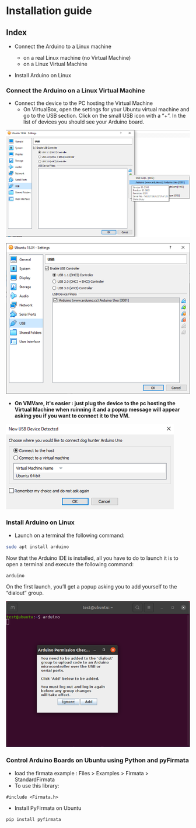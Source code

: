 # Installation guide 

## Index
- Connect the Arduino to a Linux machine
	- on a real Linux machine (no Virtual Machine)
	- on a Linux Virtual Machine

- Install Arduino on Linux


### Connect the Arduino on a Linux Virtual Machine
- Connect the device to the PC hosting the Virtual Machine
	- On VirtualBox, open the settings for your Ubuntu virtual machine and go to the USB section. Click on the small USB icon with a “+”. In the list of devices you should see your Arduino board.

![](./images/capture1.png)

![](./images/capture2.png)

- **On VMVare, it's easier : just plug the device to the pc hosting the Virtual Machine when ruinning it and a popup message will appear asking you if you want to connect it to the VM.**

![](./images/capture3.png)


### Install Arduino on Linux
- Launch on a terminal the following command:

```bash
sudo apt install arduino
```

Now that the Arduino IDE is installed, all you have to do to launch it is to open a terminal and execute the following command:

```bash
arduino
```

On the first launch, you’ll get a popup asking you to add yourself to the “dialout” group.

![](./images/capture4.png)

### Control Arduino Boards on Ubuntu using Python and pyFirmata
- load the firmata example : Files > Examples > Firmata > StandardFirmata
- To use this library: 

```arduino
#include <Firmata.h>
```

- Install PyFirmata on Ubuntu
```bash
pip install pyfirmata
```